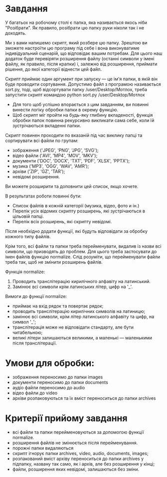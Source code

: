 # Завдання

У багатьох на робочому столі є папка, яка називається якось ніби "Розібрати". Як правило, розібрати цю папку руки ніколи так і не доходять.

Ми з вами напишемо скрипт, який розбере цю папку. Зрештою ви зможете настроїти цю програму під себе і вона виконуватиме індивідуальний сценарій, що відповідає вашим потребам. Для цього наш додаток буде перевіряти розширення файлу (останні символи у імені файлу, як правило, після крапки) і, залежно від розширення, приймати рішення, до якої категорії віднести цей файл.

Скрипт приймає один аргумент при запуску — це ім'я папки, в якій він буде проводити сортування. Допустимо файл з програмою називається sort.py, тоді, щоб відсортувати папку /user/Desktop/Мотлох, треба запустити скрипт командою python sort.py /user/Desktop/Мотлох

* Для того щоб успішно впорається з цим завданням, ви повинні винести логіку обробки папки в окрему функцію.
* Щоб скрипт міг пройти на будь-яку глибину вкладеності, функція обробки папок повинна рекурсивно викликати сама себе, коли їй зустрічаються вкладенні папки.

Скрипт повинен проходити по вказаній під час виклику папці та сортирувати всі файли по групам:

* зображення ('JPEG', 'PNG', 'JPG', 'SVG');
* відео файли ('AVI', 'MP4', 'MOV', 'MKV');
* документи ('DOC', 'DOCX', 'TXT', 'PDF', 'XLSX', 'PPTX');
* музика ('MP3', 'OGG', 'WAV', 'AMR');
* архіви ('ZIP', 'GZ', 'TAR');
* невідомі розширення.

Ви можете розширити та доповнити цей список, якщо хочете.

В результатах роботи повинні бути:

* Список файлів в кожній категорії (музика, відео, фото и ін.)
* Перелік усіх відомих скрипту розширень, які зустрічаються в цільовій папці.
* Перелік всіх розширень, які скрипту невідомі.

Після необхідно додати функції, які будуть відповідати за обробку кожного типу файлів.

Крім того, всі файли та папки треба перейменувати, видалив із назви всі символи, що призводять до проблем. Для цього треба застосувати до імен файлів функцію normalize. Слід розуміти, що перейменувати файли треба так, щоб не змінити розширень файлів.

Функція normalize:

1. Проводить транслітерацію кирилічного алфавіту на латинський.
2. Замінює всі символи крім латинських літер, цифр на '_'.

Вимоги до функції normalize:
* приймає на вхід рядок та повертає рядок;
* проводить транслітерацію кирилічних символів на латиницю;
* замінює всі символи, крім літер латинського алфавіту та цифр, на символ '_';
* транслітерація може не відповідати стандарту, але бути читабельною;
* великі літери залишаються великими, а маленькі — маленькими після транслітерації.

# Умови для обробки:
* зображення переносимо до папки images
* документи переносимо до папки documents
* аудіо файли переносимо до audio
* відео файли до video
* архіви розпаковуються та їх вміст переноситься до папки archives

# Критерії прийому завдання
* всі файли та папки перейменовуються за допомогою функції normalize.
* розширення файлів не змінюється після перейменування.
* порожні папки видаляються
* скрипт ігнорує папки archives, video, audio, documents, images;
* розпакований вміст архіву переноситься до папки archives у підпапку, названу так само, як і архів, але без розширення у кінці;
* файли, розширення яких невідомі, залишаються без зміни.